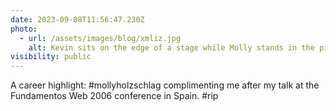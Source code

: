 ```yaml
---
date: 2023-09-08T11:56:47.230Z
photo:
  - url: /assets/images/blog/xmliz.jpg
    alt: Kevin sits on the edge of a stage while Molly stands in the pit, head cocked with a look that says “you did good!”
visibility: public
---
```


A career highlight: #mollyholzschlag complimenting me after my talk at the Fundamentos Web 2006 conference in Spain. #rip
